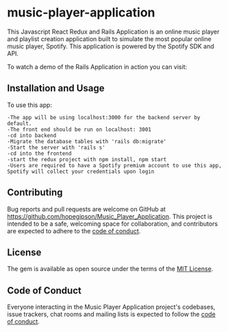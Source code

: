 # music-player-application

This Javascript React Redux and Rails Application is an online music player and playlist creation application built to simulate the most popular online music player, Spotify. This application is powered by the Spotify SDK and API. 
 
To watch a demo of the Rails Application in action you can visit: 

## Installation and Usage

To use this app:

    -The app will be using localhost:3000 for the backend server by default.
    -The front end should be run on localhost: 3001
    -cd into backend
    -Migrate the database tables with 'rails db:migrate'
    -Start the server with 'rails s'
    -cd into the frontend
    -start the redux project with npm install, npm start
    -Users are required to have a Spotify premium account to use this app, Spotify will collect your credentials upon login


## Contributing

Bug reports and pull requests are welcome on GitHub at https://github.com/hopegipson/Music_Player_Application. This project is intended to be a safe, welcoming space for collaboration, and contributors are expected to adhere to the [code of conduct](https://github.com/hopegipson/Music-Player-Application/blob/main/CODE_OF_CONDUCT.md).


## License

The gem is available as open source under the terms of the [MIT License](https://opensource.org/licenses/MIT).

## Code of Conduct

Everyone interacting in the Music Player Application project's codebases, issue trackers, chat rooms and mailing lists is expected to follow the [code of conduct](https://github.com/hopegipson/Music_Player_Application/blob/main/CODE_OF_CONDUCT.md).
